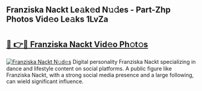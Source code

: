 ## Franziska Nackt Le𝚊k𝚎d N𝚞𝚍es - Part-Zhp Photos Vid𝚎o Le𝚊ks 1LvZa

# <h2><a href="http://fbaawew.evod.top/?m=Franziska+Nackt">🔗 👉🔴 Franziska Nackt Vid𝚎o Ph𝚘t𝚘s</a></h2>

[![Franziska Nackt N𝚞d𝚎s](https://i.imgur.com/8V9OHl7.gif)](http://fbaawew.evod.top/?m=Franziska+Nackt)
Digital personality Franziska Nackt specializing in dance and lifestyle content on social platforms. A public figure like Franziska Nackt, with a strong social media presence and a large following, can wield significant influence. 
